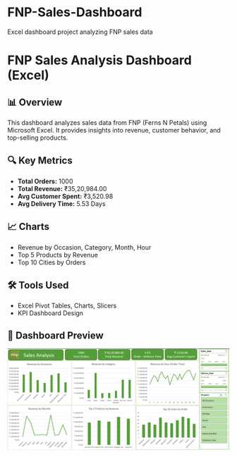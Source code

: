 # FNP-Sales-Dashboard
Excel dashboard project analyzing FNP sales data
# FNP Sales Analysis Dashboard (Excel)

## 📊 Overview
This dashboard analyzes sales data from FNP (Ferns N Petals) using Microsoft Excel. It provides insights into revenue, customer behavior, and top-selling products.

## 🔍 Key Metrics
- **Total Orders:** 1000
- **Total Revenue:** ₹35,20,984.00
- **Avg Customer Spent:** ₹3,520.98
- **Avg Delivery Time:** 5.53 Days

## 📈 Charts
- Revenue by Occasion, Category, Month, Hour
- Top 5 Products by Revenue
- Top 10 Cities by Orders

## 🛠 Tools Used
- Excel Pivot Tables, Charts, Slicers
- KPI Dashboard Design

## 📸 Dashboard Preview
![FNP Dashboard](https://github.com/sivapuramlokesh/FNP-Sales-Dashboard/blob/eb7436c4d86f8cb66ad90856aa551a875547478a/Fnp-Sales%20Analysis%20Dashboard(Excel).png)
